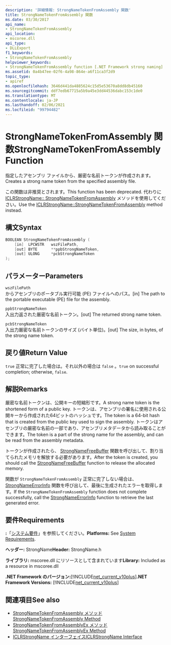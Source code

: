```yaml
---
description: '詳細情報: StrongNameTokenFromAssembly 関数'
title: StrongNameTokenFromAssembly 関数
ms.date: 03/30/2017
api_name:
- StrongNameTokenFromAssembly
api_location:
- mscoree.dll
api_type:
- DLLExport
f1_keywords:
- StrongNameTokenFromAssembly
helpviewer_keywords:
- StrongNameTokenFromAssembly function [.NET Framework strong naming]
ms.assetid: 0a4b47ee-02f6-4a98-864e-a6f11ca3f2d9
topic_type:
- apiref
ms.openlocfilehash: 3646d441da4885624c15d5e53670a8dd8db45160
ms.sourcegitcommit: ddf7edb67715a5b9a45e3dd44536dabc153c1de0
ms.translationtype: MT
ms.contentlocale: ja-JP
ms.lasthandoff: 02/06/2021
ms.locfileid: "99794482"
---
```

# <a name="strongnametokenfromassembly-function"></a><span data-ttu-id="5c6ae-103">StrongNameTokenFromAssembly 関数</span><span class="sxs-lookup"><span data-stu-id="5c6ae-103">StrongNameTokenFromAssembly Function</span></span>

<span data-ttu-id="5c6ae-104">指定したアセンブリ ファイルから、厳密な名前トークンが作成されます。</span><span class="sxs-lookup"><span data-stu-id="5c6ae-104">Creates a strong name token from the specified assembly file.</span></span>  
  
 <span data-ttu-id="5c6ae-105">この関数は非推奨とされます。</span><span class="sxs-lookup"><span data-stu-id="5c6ae-105">This function has been deprecated.</span></span> <span data-ttu-id="5c6ae-106">代わりに [ICLRStrongName:: StrongNameTokenFromAssembly](../hosting/iclrstrongname-strongnametokenfromassembly-method.md) メソッドを使用してください。</span><span class="sxs-lookup"><span data-stu-id="5c6ae-106">Use the [ICLRStrongName::StrongNameTokenFromAssembly](../hosting/iclrstrongname-strongnametokenfromassembly-method.md) method instead.</span></span>  
  
## <a name="syntax"></a><span data-ttu-id="5c6ae-107">構文</span><span class="sxs-lookup"><span data-stu-id="5c6ae-107">Syntax</span></span>  
  
```cpp  
BOOLEAN StrongNameTokenFromAssembly (  
    [in]  LPCWSTR   wszFilePath,  
    [out] BYTE      **ppbStrongNameToken,  
    [out] ULONG     *pcbStrongNameToken  
);  
```  
  
## <a name="parameters"></a><span data-ttu-id="5c6ae-108">パラメーター</span><span class="sxs-lookup"><span data-stu-id="5c6ae-108">Parameters</span></span>  

 `wszFilePath`  
 <span data-ttu-id="5c6ae-109">からアセンブリのポータブル実行可能 (PE) ファイルへのパス。</span><span class="sxs-lookup"><span data-stu-id="5c6ae-109">[in] The path to the portable executable (PE) file for the assembly.</span></span>  
  
 `ppbStrongNameToken`  
 <span data-ttu-id="5c6ae-110">入出力返された厳密な名前トークン。</span><span class="sxs-lookup"><span data-stu-id="5c6ae-110">[out] The returned strong name token.</span></span>  
  
 `pcbStrongNameToken`  
 <span data-ttu-id="5c6ae-111">入出力厳密な名前トークンのサイズ (バイト単位)。</span><span class="sxs-lookup"><span data-stu-id="5c6ae-111">[out] The size, in bytes, of the strong name token.</span></span>  
  
## <a name="return-value"></a><span data-ttu-id="5c6ae-112">戻り値</span><span class="sxs-lookup"><span data-stu-id="5c6ae-112">Return Value</span></span>  

 <span data-ttu-id="5c6ae-113">`true` 正常に完了した場合は。それ以外の場合は `false` 。</span><span class="sxs-lookup"><span data-stu-id="5c6ae-113">`true` on successful completion; otherwise, `false`.</span></span>  
  
## <a name="remarks"></a><span data-ttu-id="5c6ae-114">解説</span><span class="sxs-lookup"><span data-stu-id="5c6ae-114">Remarks</span></span>  

 <span data-ttu-id="5c6ae-115">厳密な名前トークンは、公開キーの短縮形です。</span><span class="sxs-lookup"><span data-stu-id="5c6ae-115">A strong name token is the shortened form of a public key.</span></span> <span data-ttu-id="5c6ae-116">トークンは、アセンブリの署名に使用される公開キーから作成された64ビットのハッシュです。</span><span class="sxs-lookup"><span data-stu-id="5c6ae-116">The token is a 64-bit hash that is created from the public key used to sign the assembly.</span></span> <span data-ttu-id="5c6ae-117">トークンはアセンブリの厳密な名前の一部であり、アセンブリメタデータから読み取ることができます。</span><span class="sxs-lookup"><span data-stu-id="5c6ae-117">The token is a part of the strong name for the assembly, and can be read from the assembly metadata.</span></span>  
  
 <span data-ttu-id="5c6ae-118">トークンが作成されたら、 [StrongNameFreeBuffer](strongnamefreebuffer-function.md) 関数を呼び出して、割り当てられたメモリを解放する必要があります。</span><span class="sxs-lookup"><span data-stu-id="5c6ae-118">After the token is created, you should call the [StrongNameFreeBuffer](strongnamefreebuffer-function.md) function to release the allocated memory.</span></span>  
  
 <span data-ttu-id="5c6ae-119">関数が `StrongNameTokenFromAssembly` 正常に完了しない場合は、 [StrongNameErrorInfo](strongnameerrorinfo-function.md) 関数を呼び出して、最後に生成されたエラーを取得します。</span><span class="sxs-lookup"><span data-stu-id="5c6ae-119">If the `StrongNameTokenFromAssembly` function does not complete successfully, call the [StrongNameErrorInfo](strongnameerrorinfo-function.md) function to retrieve the last generated error.</span></span>  
  
## <a name="requirements"></a><span data-ttu-id="5c6ae-120">要件</span><span class="sxs-lookup"><span data-stu-id="5c6ae-120">Requirements</span></span>  

 <span data-ttu-id="5c6ae-121">**:**「[システム要件](../../get-started/system-requirements.md)」を参照してください。</span><span class="sxs-lookup"><span data-stu-id="5c6ae-121">**Platforms:** See [System Requirements](../../get-started/system-requirements.md).</span></span>  
  
 <span data-ttu-id="5c6ae-122">**ヘッダー:** StrongName</span><span class="sxs-lookup"><span data-stu-id="5c6ae-122">**Header:** StrongName.h</span></span>  
  
 <span data-ttu-id="5c6ae-123">**ライブラリ:** mscoree.dll にリソースとして含まれています</span><span class="sxs-lookup"><span data-stu-id="5c6ae-123">**Library:** Included as a resource in mscoree.dll</span></span>  
  
 <span data-ttu-id="5c6ae-124">**.NET Framework のバージョン:**[!INCLUDE[net_current_v10plus](../../../../includes/net-current-v10plus-md.md)]</span><span class="sxs-lookup"><span data-stu-id="5c6ae-124">**.NET Framework Versions:** [!INCLUDE[net_current_v10plus](../../../../includes/net-current-v10plus-md.md)]</span></span>  
  
## <a name="see-also"></a><span data-ttu-id="5c6ae-125">関連項目</span><span class="sxs-lookup"><span data-stu-id="5c6ae-125">See also</span></span>

- [<span data-ttu-id="5c6ae-126">StrongNameTokenFromAssembly メソッド</span><span class="sxs-lookup"><span data-stu-id="5c6ae-126">StrongNameTokenFromAssembly Method</span></span>](../hosting/iclrstrongname-strongnametokenfromassembly-method.md)
- [<span data-ttu-id="5c6ae-127">StrongNameTokenFromAssemblyEx メソッド</span><span class="sxs-lookup"><span data-stu-id="5c6ae-127">StrongNameTokenFromAssemblyEx Method</span></span>](../hosting/iclrstrongname-strongnametokenfromassemblyex-method.md)
- [<span data-ttu-id="5c6ae-128">ICLRStrongName インターフェイス</span><span class="sxs-lookup"><span data-stu-id="5c6ae-128">ICLRStrongName Interface</span></span>](../hosting/iclrstrongname-interface.md)
